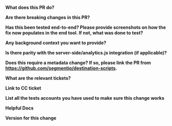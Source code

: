 **What does this PR do?**


**Are there breaking changes in this PR?**


**Has this been tested end-to-end? Please provide screenshots on how the fix now populates in the end tool. If not, what was done to test?**


**Any background context you want to provide?**


**Is there parity with the server-side/analytics.js integration (if applicable)?**


**Does this require a metadata change? If so, please link the PR from https://github.com/segmentio/destination-scripts.**


**What are the relevant tickets?**


**Link to CC ticket**


**List all the tests accounts you have used to make sure this change works**


**Helpful Docs**


**Version for this change**
